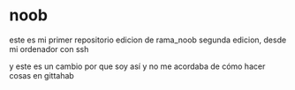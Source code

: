 # noob
este es mi primer repositorio
edicion de rama_noob
segunda edicion, desde mi ordenador con ssh

y este es un cambio por que soy así y no me acordaba de cómo hacer cosas en gittahab

